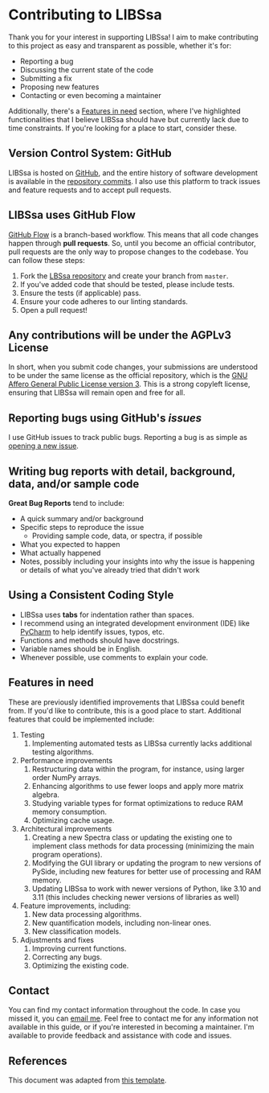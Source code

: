 # Contributing to LIBSsa

Thank you for your interest in supporting LIBSsa! I aim to make contributing to this project as easy and transparent as possible, whether it's for:

- Reporting a bug
- Discussing the current state of the code
- Submitting a fix
- Proposing new features
- Contacting or even becoming a maintainer

Additionally, there's a [Features in need](#Features-in-need) section, where I've highlighted functionalities that I believe LIBSsa 
should have but currently lack due to time constraints. If you're looking for a place to start, consider these.

## Version Control System: GitHub

LIBSsa is hosted on [GitHub](https://github.com/kstenio/libssa), and the entire history of software development is available 
in the [repository commits](https://github.com/kstenio/libssa/commits). I also use this platform to track issues and feature 
requests and to accept pull requests.

## LIBSsa uses GitHub Flow

[GitHub Flow](https://docs.github.com/en/get-started/quickstart/github-flow) is a branch-based workflow. This means that all 
code changes happen through **pull requests**. So, until you become an official contributor, pull requests are the only way to 
propose changes to the codebase. You can follow these steps:

1. Fork the [LBSsa repository](https://github.com/kstenio/libssa) and create your branch from `master`.
2. If you've added code that should be tested, please include tests.
3. Ensure the tests (if applicable) pass.
4. Ensure your code adheres to our linting standards.
5. Open a pull request!

## Any contributions will be under the AGPLv3 License

In short, when you submit code changes, your submissions are understood to be under the same license as the official repository, 
which is the [GNU Affero General Public License version 3](https://www.gnu.org/licenses/agpl-3.0.html.en). This is a strong copyleft license, 
ensuring that LIBSsa will remain open and free for all.

## Reporting bugs using GitHub's _issues_

I use GitHub issues to track public bugs. Reporting a bug is as simple as [opening a new issue](https://github.com/kstenio/libssa/issues).

## Writing bug reports with detail, background, data, and/or sample code

**Great Bug Reports** tend to include:

- A quick summary and/or background
- Specific steps to reproduce the issue
	- Providing sample code, data, or spectra, if possible
- What you expected to happen
- What actually happened
- Notes, possibly including your insights into why the issue is happening or details of what you've already tried that didn't work

## Using a Consistent Coding Style

* LIBSsa uses **tabs** for indentation rather than spaces.
* I recommend using an integrated development environment (IDE) like [PyCharm](https://www.jetbrains.com/pycharm/) to help identify issues, typos, etc.
* Functions and methods should have docstrings.
* Variable names should be in English.
* Whenever possible, use comments to explain your code.

## Features in need

These are previously identified improvements that LIBSsa could benefit from. If you'd like to contribute, this is a good place to start. 
Additional features that could be implemented include:

1. Testing
	1. Implementing automated tests as LIBSsa currently lacks additional testing algorithms.
2. Performance improvements
	1. Restructuring data within the program, for instance, using larger order NumPy arrays.
	2. Enhancing algorithms to use fewer loops and apply more matrix algebra.
	3. Studying variable types for format optimizations to reduce RAM memory consumption.
	4. Optimizing cache usage.
3. Architectural improvements
	1. Creating a new Spectra class or updating the existing one to implement class methods for data processing (minimizing the main program operations).
	2. Modifying the GUI library or updating the program to new versions of PySide, including new features for better use of processing and RAM memory.
	3. Updating LIBSsa to work with newer versions of Python, like 3.10 and 3.11 (this includes checking newer versions of libraries as well) 
4. Feature improvements, including:
	1. New data processing algorithms.
	2. New quantification models, including non-linear ones.
	3. New classification models.
5. Adjustments and fixes
	1. Improving current functions.
	2. Correcting any bugs.
	3. Optimizing the existing code.

## Contact

You can find my contact information throughout the code. In case you missed it, you can [email me](mailto:kleydson.stenio@gmail.com?Subject=LIBSsa_Contributing). 
Feel free to contact me for any information not available in this guide, or if you're interested in becoming a maintainer. 
I'm available to provide feedback and assistance with code and issues.

## References

This document was adapted from [this template](https://gist.github.com/briandk/3d2e8b3ec8daf5a27a62).
